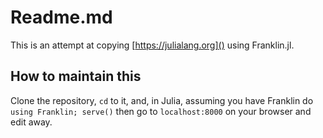 # Readme.md

This is an attempt at copying [https://julialang.org]() using Franklin.jl.

## How to maintain this

Clone the repository, `cd` to it, and, in Julia, assuming you have Franklin do
`using Franklin; serve()` then go to `localhost:8000` on your browser and edit
away.


